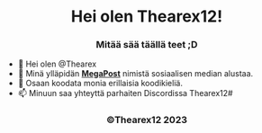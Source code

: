 <h1 align="center">Hei olen Thearex12!</h1>
<h3 align="center">Mitää sää täällä teet ;D</h3>

- 👋 Hei olen @Thearex
- 👀 Minä ylläpidän [**MegaPost**](https://megapost.fun) nimistä sosiaalisen median alustaa.
- 🌱 Osaan koodata monia erillaisia koodikieliä.
- 📫 Minuun saa yhteyttä parhaiten Discordissa Thearex12#

<h3 align="center">©Thearex12 2023</h3>
